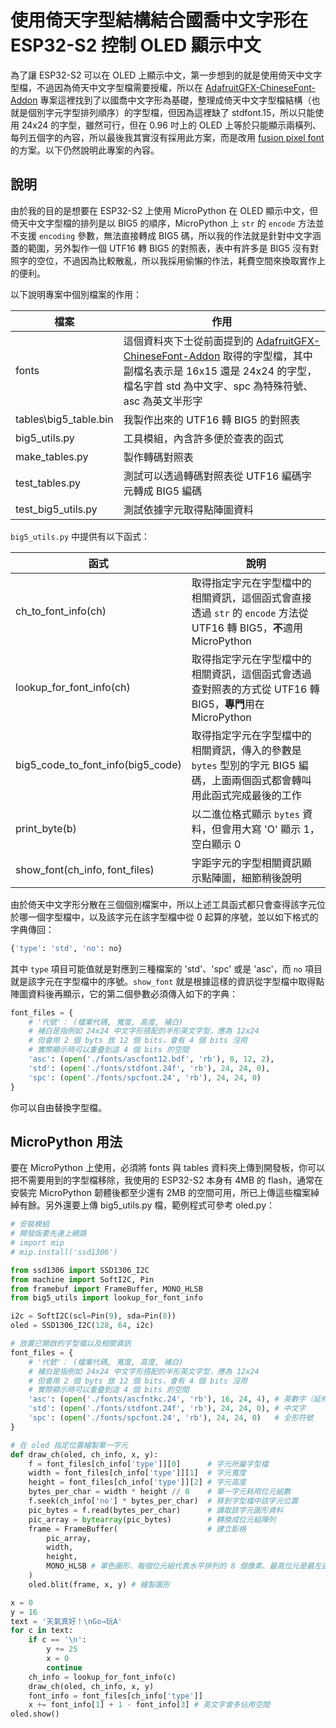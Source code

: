 # 使用倚天字型結構結合國喬中文字形在 ESP32-S2 控制 OLED 顯示中文

為了讓 ESP32-S2 可以在 OLED 上顯示中文，第一步想到的就是使用倚天中文字型檔，不過因為倚天中文字型檔需要授權，所以在 [AdafruitGFX-ChineseFont-Addon](https://github.com/will127534/AdafruitGFX-ChineseFont-Addon) 專案這裡找到了以國喬中文字形為基礎，整理成倚天中文字型檔結構（也就是個別字元字型排列順序）的字型檔，但因為這裡缺了 stdfont.15，所以只能使用 24x24 的字型，雖然可行，但在 0.96 吋上的 OLED 上等於只能顯示兩橫列、每列五個字的內容，所以最後我其實沒有採用此方案，而是改用 [fusion pixel font](https://github.com/codemee/esp32-s2-bitmap-font) 的方案。以下仍然說明此專案的內容。

## 說明

由於我的目的是想要在 ESP32-S2 上使用 MicroPython 在 OLED 顯示中文，但倚天中文字型檔的排列是以 BIG5 的順序，MicroPython 上 `str` 的 `encode` 方法並不支援 `encoding` 參數，無法直接轉成 BIG5 碼，所以我的作法就是針對中文字涵蓋的範圍，另外製作一個 UTF16 轉 BIG5 的對照表，表中有許多是 BIG5 沒有對照字的空位，不過因為比較散亂，所以我採用偷懶的作法，耗費空間來換取實作上的便利。

以下說明專案中個別檔案的作用：

|檔案|作用|
|---|---|
|fonts|這個資料夾下士從前面提到的 [AdafruitGFX-ChineseFont-Addon](https://github.com/will127534/AdafruitGFX-ChineseFont-Addon/tree/master/font) 取得的字型檔，其中副檔名表示是 16x15 還是 24x24 的字型，檔名字首 std 為中文字、spc 為特殊符號、asc 為英文半形字|
|tables\big5_table.bin|我製作出來的 UTF16 轉 BIG5 的對照表|
|big5_utils.py|工具模組，內含許多便於查表的函式|
|make_tables.py|製作轉碼對照表|
|test_tables.py|測試可以透過轉碼對照表從 UTF16 編碼字元轉成 BIG5 編碼|
|test_big5_utils.py|測試依據字元取得點陣圖資料|

`big5_utils.py` 中提供有以下函式：

|函式|說明|
|---|---|
|ch_to_font_info(ch)|取得指定字元在字型檔中的相關資訊，這個函式會直接透過 `str` 的 `encode` 方法從 UTF16 轉 BIG5，**不**適用 MicroPython|
|lookup_for_font_info(ch)|取得指定字元在字型檔中的相關資訊，這個函式會透過查對照表的方式從 UTF16 轉 BIG5，**專門**用在 MicroPython|
|big5_code_to_font_info(big5_code)|取得指定字元在字型檔中的相關資訊，傳入的參數是 `bytes` 型別的字元 BIG5 編碼，上面兩個函式都會轉叫用此函式完成最後的工作|
|print_byte(b)|以二進位格式顯示 `bytes` 資料，但會用大寫 'O' 顯示 1，空白顯示 0|
|show_font(ch_info, font_files)|字距字元的字型相關資訊顯示點陣圖，細節稍後說明|

由於倚天中文字形分散在三個個別檔案中，所以上述工具函式都只會查得該字元位於哪一個字型檔中，以及該字元在該字型檔中從 0 起算的序號，並以如下格式的字典傳回：

```python
{'type': 'std', 'no': no}
```

其中 `type` 項目可能值就是對應到三種檔案的 'std'、'spc' 或是 'asc'，而 `no` 項目就是該字元在字型檔中的序號。`show_font` 就是根據這樣的資訊從字型檔中取得點陣圖資料後再顯示，它的第二個參數必須傳入如下的字典：

```python
font_files = {
    # '代號'： (檔案代碼, 寬度, 高度, 補白)
    # 補白是指例如 24x24 中文字形搭配的半形英文字型，應為 12x24
    # 但會用 2 個 byts 放 12 個 bits，會有 4 個 bits 沒用
    # 實際顯示時可以重疊到這 4 個 bits 的空間
    'asc': (open('./fonts/ascfont12.bdf', 'rb'), 8, 12, 2),
    'std': (open('./fonts/stdfont.24f', 'rb'), 24, 24, 0),
    'spc': (open('./fonts/spcfont.24', 'rb'), 24, 24, 0)
}
```

你可以自由替換字型檔。

## MicroPython 用法

要在 MicroPython 上使用，必須將 fonts 與 tables 資料夾上傳到開發板，你可以把不需要用到的字型檔移除，我使用的 ESP32-S2 本身有 4MB 的 flash，通常在安裝完 MicroPython 韌體後都至少還有 2MB 的空間可用，所已上傳這些檔案綽綽有餘。另外還要上傳 big5_utils.py 檔，範例程式可參考 oled.py：

```python
# 安裝模組
# 開發版要先連上網路
# import mip
# mip.install('ssd1306')

from ssd1306 import SSD1306_I2C
from machine import SoftI2C, Pin
from framebuf import FrameBuffer, MONO_HLSB
from big5_utils import lookup_for_font_info

i2c = SoftI2C(scl=Pin(9), sda=Pin(8))
oled = SSD1306_I2C(128, 64, i2c)

# 放置已開啟的字型檔以及相關資訊
font_files = {
    # '代號'： (檔案代碼, 寬度, 高度, 補白)
    # 補白是指例如 24x24 中文字形搭配的半形英文字型，應為 12x24
    # 但會用 2 個 byts 放 12 個 bits，會有 4 個 bits 沒用
    # 實際顯示時可以重疊到這 4 個 bits 的空間
    'asc': (open('./fonts/ascfntkc.24', 'rb'), 16, 24, 4), # 英數字（延伸版 ASCII 字集）
    'std': (open('./fonts/stdfont.24f', 'rb'), 24, 24, 0), # 中文字
    'spc': (open('./fonts/spcfont.24', 'rb'), 24, 24, 0)   # 全形符號
}

# 在 oled 指定位置繪製單一字元
def draw_ch(oled, ch_info, x, y):
    f = font_files[ch_info['type']][0]      # 字元所屬字型檔
    width = font_files[ch_info['type']][1]  # 字元寬度
    height = font_files[ch_info['type']][2] # 字元高度
    bytes_per_char = width * height // 8    # 單一字元耗用位元組數
    f.seek(ch_info['no'] * bytes_per_char)  # 移到字型檔中該字元位置
    pic_bytes = f.read(bytes_per_char)      # 讀取該字元圖形資料
    pic_array = bytearray(pic_bytes)        # 轉換成位元組陣列
    frame = FrameBuffer(                    # 建立影格
        pic_array,                         
        width,
        height,
        MONO_HLSB # 單色圖形、每個位元組代表水平排列的 8 個像素、最高位元是最左邊的點
    )
    oled.blit(frame, x, y) # 繪製圖形

x = 0
y = 16
text = '天氣真好！\nGo→玩A'
for c in text:
    if c == '\n':
        y += 25
        x = 0
        continue
    ch_info = lookup_for_font_info(c)
    draw_ch(oled, ch_info, x, y)
    font_info = font_files[ch_info['type']]
    x += font_info[1] + 1 - font_info[3] # 英文字會多佔用空間
oled.show()
```

